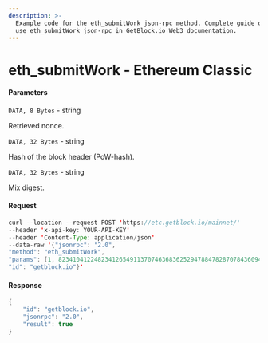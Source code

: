 ```yaml
---
description: >-
  Example code for the eth_submitWork json-rpc method. Сomplete guide on how to
  use eth_submitWork json-rpc in GetBlock.io Web3 documentation.
---
```


# eth\_submitWork - Ethereum Classic

#### Parameters

`DATA, 8 Bytes` - string

Retrieved nonce.

`DATA, 32 Bytes` - string

Hash of the block header (PoW-hash).

`DATA, 32 Bytes` - string

Mix digest.

#### Request

```java
curl --location --request POST 'https://etc.getblock.io/mainnet/' 
--header 'x-api-key: YOUR-API-KEY' 
--header 'Content-Type: application/json' 
--data-raw '{"jsonrpc": "2.0",
"method": "eth_submitWork",
"params": [1, 8234104122482341265491137074636836252947884782870784360943022469005013929455, "0xD1GE5700000000000000000000000000D1GE5700000000000000000000000000"],
"id": "getblock.io"}'
```

#### Response

```java
{
    "id": "getblock.io",
    "jsonrpc": "2.0",
    "result": true
}
```
